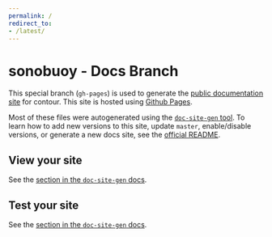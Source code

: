 ```yaml
---
permalink: /
redirect_to:
- /latest/
---
```


# sonobuoy - Docs Branch

This special branch (`gh-pages`) is used to generate the [public documentation site](https://heptio.github.io/sonobuoy)
for contour. This site is hosted using [Github Pages](https://help.github.com/articles/what-is-github-pages/).

Most of these files were autogenerated using the [`doc-site-gen` tool](https://github.com/heptio/doc-site-gen). To learn how to add new
versions to this site, update `master`, enable/disable versions, or generate a new docs site, see the [official README](https://github.com/heptio/doc-site-gen/README.md).

## View your site

See the [section in the `doc-site-gen` docs](https://github.com/heptio/doc-site-gen/README.md#view-your-site).

## Test your site

See the [section in the `doc-site-gen` docs](https://github.com/heptio/doc-site-gen/README.md#test-your-site).

